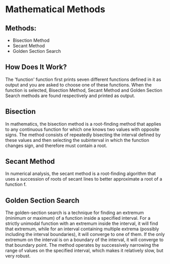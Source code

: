 # **Mathematical Methods**

## Methods:
- Bisection Method
- Secant Method
- Golden Section Search

## How Does It Work?
The 'function' function first prints seven different functions defined in it as output and you are asked to choose one of these functions. When the function is selected, Bisection Method, Secant Method and Golden Section Search methods are found respectively and printed as output.


## Bisection
In mathematics, the bisection method is a root-finding method that applies to any continuous function for which one knows two values with opposite signs. The method consists of repeatedly bisecting the interval defined by these values and then selecting the subinterval in which the function changes sign, and therefore must contain a root. 

## Secant Method
In numerical analysis, the secant method is a root-finding algorithm that uses a succession of roots of secant lines to better approximate a root of a function f. 

## Golden Section Search
The golden-section search is a technique for finding an extremum (minimum or maximum) of a function inside a specified interval. For a strictly unimodal function with an extremum inside the interval, it will find that extremum, while for an interval containing multiple extrema (possibly including the interval boundaries), it will converge to one of them. If the only extremum on the interval is on a boundary of the interval, it will converge to that boundary point. The method operates by successively narrowing the range of values on the specified interval, which makes it relatively slow, but very robust.

